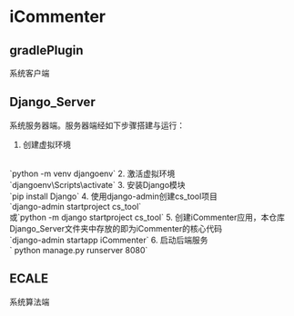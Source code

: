 # iCommenter

## gradlePlugin

系统客户端

## Django_Server

系统服务器端。服务器端经如下步骤搭建与运行：
1. 创建虚拟环境
<br>
`python -m venv djangoenv`
2. 激活虚拟环境
<br>
`djangoenv\Scripts\activate`
3. 安装Django模块
<br>
`pip install Django`
4. 使用django-admin创建cs_tool项目
<br>
`django-admin startproject cs_tool`
<br>
或`python -m django startproject cs_tool`
5. 创建iCommenter应用，本仓库Django_Server文件夹中存放的即为iCommenter的核心代码
<br>
`django-admin startapp iCommenter`
6. 启动后端服务
<br>
` python manage.py runserver 8080`

## ECALE

系统算法端